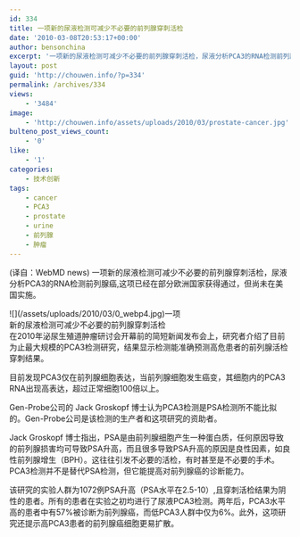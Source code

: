 ```yaml
---
id: 334
title: 一项新的尿液检测可减少不必要的前列腺穿刺活检
date: '2010-03-08T20:53:17+00:00'
author: bensonchina
excerpt: '一项新的尿液检测可减少不必要的前列腺穿刺活检，尿液分析PCA3的RNA检测前列腺癌,这项已经在部分欧洲国家获得通过，但尚未在美国实施。该研究的实验人群为1072例PSA升高（PSA水平在2.5-10）,且穿刺活检结果为阴性的患者。所有的患者在实验之初均进行了尿液PCA3检测。两年后，PCA3水平高的患者中有57%被诊断为前列腺癌，而低PCA3人群中仅为6%。此外，这项研究还提示高PCA3患者的前列腺癌细胞更易扩散'
layout: post
guid: 'http://chouwen.info/?p=334'
permalink: /archives/334
views:
    - '3484'
image:
    - 'http://chouwen.info/assets/uploads/2010/03/prostate-cancer.jpg'
bulteno_post_views_count:
    - '0'
like:
    - '1'
categories:
    - 技术创新
tags:
    - cancer
    - PCA3
    - prostate
    - urine
    - 前列腺
    - 肿瘤
---
```


(译自：WebMD news) 一项新的尿液检测可减少不必要的前列腺穿刺活检，尿液分析PCA3的RNA检测前列腺癌,这项已经在部分欧洲国家获得通过，但尚未在美国实施。

<div class="wp-caption aligncenter" id="attachment_4827" style="width: 310px">![](/assets/uploads/2010/03/0_webp4.jpg)一项新的尿液检测可减少不必要的前列腺穿刺活检

</div>在2010年泌尿生殖道肿瘤研讨会开幕前的简短新闻发布会上，研究者介绍了目前为止最大规模的PCA3检测研究，结果显示检测能准确预测高危患者的前列腺活检穿刺结果。

目前发现PCA3仅在前列腺细胞表达，当前列腺细胞发生癌变，其细胞内的PCA3 RNA出现高表达，超过正常细胞100倍以上。

Gen-Probe公司的 Jack Groskopf 博士认为PCA3检测是PSA检测所不能比拟的。Gen-Probe公司是该检测的生产者和这项研究的资助者。

Jack Groskopf 博士指出，PSA是由前列腺细胞产生一种蛋白质，任何原因导致的前列腺损害均可导致PSA升高，而且很多导致PSA升高的原因是良性因素，如良性前列腺增生（BPH）。这往往引发不必要的活检，有时甚至是不必要的手术。PCA3检测并不是替代PSA检测，但它能提高对前列腺癌的诊断能力。

该研究的实验人群为1072例PSA升高（PSA水平在2.5-10）,且穿刺活检结果为阴性的患者。所有的患者在实验之初均进行了尿液PCA3检测。两年后，PCA3水平高的患者中有57%被诊断为前列腺癌，而低PCA3人群中仅为6%。此外，这项研究还提示高PCA3患者的前列腺癌细胞更易扩散。